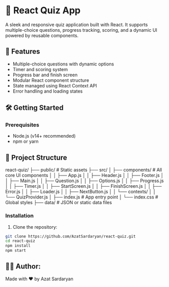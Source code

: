 # 🧠 React Quiz App

A sleek and responsive quiz application built with React. It supports multiple-choice questions, progress tracking, scoring, and a dynamic UI powered by reusable components.

## 🚀 Features

- Multiple-choice questions with dynamic options
- Timer and scoring system
- Progress bar and finish screen
- Modular React component structure
- State managed using React Context API
- Error handling and loading states

## 🛠️ Getting Started

### Prerequisites

- Node.js (v14+ recommended)
- npm or yarn

## 📂 Project Structure

react-quiz/
├── public/ # Static assets
├── src/
│ ├── components/ # All core UI components
│ │ ├── App.js
│ │ ├── Header.js
│ │ ├── Footer.js
│ │ ├── Main.js
│ │ ├── Question.js
│ │ ├── Options.js
│ │ ├── Progress.js
│ │ ├── Timer.js
│ │ ├── StartScreen.js
│ │ ├── FinishScreen.js
│ │ ├── Error.js
│ │ ├── Loader.js
│ │ ├── NextButton.js
│ │ └── contexts/
│ │ └── QuizProvider.js
│ ├── index.js # App entry point
│ └── index.css # Global styles
├── data/ # JSON or static data files

### Installation

1. Clone the repository:

```bash
git clone https://github.com/AzatSardaryan/react-quiz.git
cd react-quiz
npm install
npm start
```

## 👨‍💻 Author:
Made with ❤️ by Azat Sardaryan
